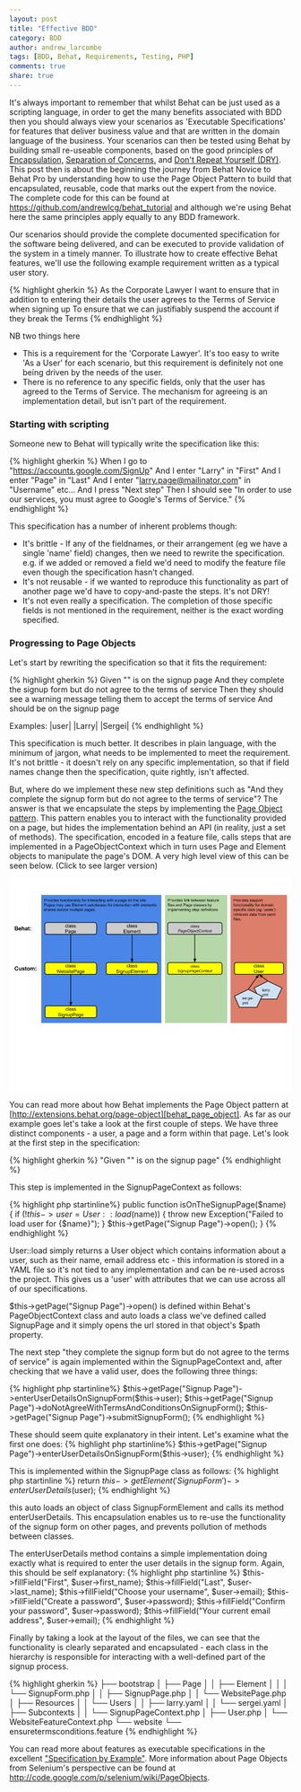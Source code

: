 ```yaml
---
layout: post
title: "Effective BDD"
category: BDD
author: andrew_larcombe
tags: [BDD, Behat, Requirements, Testing, PHP]
comments: true
share: true
---
```


It's always important to remember that whilst Behat can be just used as a scripting language, in order to get the many benefits associated with BDD then you should always view your scenarios as 'Executable Specifications' for features that deliver business value and that are written in the domain language of the business. Your scenarios can then be tested using Behat by building small re-useable components, based on the good principles of [Encapsulation,][encapsulation] [Separation of Concerns,][soc] and [Don't Repeat Yourself (DRY)][dry]. This post then is about the beginning the journey from Behat Novice to Behat Pro by understanding how to use the Page Object Pattern to build that encapsulated, reusable, code that marks out the expert from the novice. The complete code for this can be found at <https://github.com/andrewlcg/behat_tutorial> and although we're using Behat here the same principles apply equally to any BDD framework.

Our scenarios should provide the complete documented specification for the software being delivered, and can be executed to provide validation of the system in a timely manner. To illustrate how to create effective Behat features, we'll use the following example requirement written as a typical user story.

{% highlight gherkin %}
As the Corporate Lawyer
I want to ensure that in addition to entering their details the user agrees to the Terms of Service when signing up
To ensure that we can justifiably suspend the account if they break the Terms
{% endhighlight %}

NB two things here

- This is a requirement for the 'Corporate Lawyer'. It's too easy to write 'As a User' for each scenario, but this requirement is definitely not one being driven by the needs of the user.
- There is no reference to any specific fields, only that the user has agreed to the Terms of Service. The mechanism for agreeing is an implementation detail, but isn't part of the requirement.

### Starting with scripting

Someone new to Behat will typically write the specification like this:

{% highlight gherkin %}
When I go to "https://accounts.google.com/SignUp"
And I enter "Larry" in "First"
And I enter "Page" in "Last"
And I enter "larry.page@mailinator.com" in "Username"
etc…
And I press "Next step"
Then I should see "In order to use our services, you must agree to Google's Terms of Service."
{% endhighlight %}

This specification has a number of inherent problems though:

- It's brittle - If any of the fieldnames, or their arrangement (eg we have a single 'name' field) changes, then we need to rewrite the specification. e.g. if we added or removed a field we'd need to modify the feature file even though the specification hasn't changed.
- It's not reusable - if we wanted to reproduce this functionality as part of another page we'd have to copy-and-paste the steps. It's not DRY!
- It's not even really a specification. The completion of those specific fields is not mentioned in the requirement, neither is the exact wording specified.

### Progressing to Page Objects

Let's start by rewriting the specification so that it fits the requirement:

{% highlight gherkin %}
Given "<user>" is on the signup page
And they complete the signup form but do not agree to the terms of service
Then they should see a warning message telling them to accept the terms of service
And should be on the signup page

Examples:
|user|
|Larry|
|Sergei|
{% endhighlight %}

This specification is much better. It describes in plain language, with the minimum of jargon, what needs to be implemented to meet the requirement. It's not brittle - it doesn't rely on any specific implementation, so that if field names change then the specification, quite rightly, isn't affected.

But, where do we implement these new step definitions such as "And they complete the signup form but do not agree to the terms of service"? The answer is that we encapsulate the steps by implementing the [Page Object pattern][mf_page_object]. This pattern enables you to interact with the functionality provided on a page, but hides the implementation behind an API (in reality, just a set of methods). The specification, encoded in a feature file, calls steps that are implemented in a PageObjectContext which in turn uses Page and Element objects to manipulate the page's DOM. A very high level view of this can be seen below. (Click to see larger version)

![Behat architecture](/images/2014-09-29-effective-bdd/behat_refactoring.png)

You can read more about how Behat implements the Page Object pattern at [http://extensions.behat.org/page-object][behat_page_object]. As far as our example goes let's take a look at the first couple of steps. We have three distinct components - a user, a page and a form within that page. Let's look at the first step in the specification:

{% highlight gherkin %}
"Given "<user>" is on the signup page"
{% endhighlight %}

This step is implemented in the SignupPageContext as follows:

{% highlight php startinline%}
public function isOnTheSignupPage($name) {
  if (!$this->user = User::load($name)) {
    throw new Exception("Failed to load user for {$name}");
  }
  $this->getPage("Signup Page")->open();
}
{% endhighlight %}

User::load simply returns a User object which contains information about a user, such as their name, email address etc - this information is stored in a YAML file so it's not tied to any implementation and can be re-used across the project. This gives us a 'user' with attributes that we can use across all of our specifications.

$this->getPage("Signup Page")->open() is defined within Behat's PageObjectContext class and auto loads a class we've defined called SignupPage and it simply opens the url stored in that object's $path property.

The next step "they complete the signup form but do not agree to the terms of service" is again implemented within the SignupPageContext and, after checking that we have a valid user, does the following three things:

{% highlight php startinline%}
$this->getPage("Signup Page")->enterUserDetailsOnSignupForm($this->user);
$this->getPage("Signup Page")->doNotAgreeWithTermsAndConditionsOnSignupForm();
$this->getPage("Signup Page")->submitSignupForm();
{% endhighlight %}

These should seem quite explanatory in their intent. Let's examine what the first one does:
{% highlight php startinline%}
$this->getPage("Signup Page")->enterUserDetailsOnSignupForm($this->user);
{% endhighlight %}

This is implemented within the SignupPage class as follows:
{% highlight php startinline %}
return $this->getElement('Signup Form')->enterUserDetails($user);
{% endhighlight %}

this auto loads an object of class SignupFormElement and calls its method enterUserDetails. This encapsulation enables us to re-use the functionality of the signup form on other pages, and prevents pollution of methods between classes.

The enterUserDetails method contains a simple implementation doing exactly what is required to enter the user details in the signup form. Again, this should be self explanatory:
{% highlight php startinline %}
$this->fillField("First", $user->first_name);
$this->fillField("Last", $user->last_name);
$this->fillField("Choose your username", $user->email);
$this->fillField("Create a password", $user->password);
$this->fillField("Confirm your password", $user->password);
$this->fillField("Your current email address", $user->email);
{% endhighlight %}

Finally by taking a look at the layout of the files, we can see that the functionality is clearly separated and encapsulated - each class in the hierarchy is responsible for interacting with a well-defined part of the signup process.

{% highlight gherkin %}
 ├── bootstrap
 │   ├── Page
 │   │   ├── Element
 │   │   │   └── SignupForm.php
 │   │   ├── SignupPage.php
 │   │   └── WebsitePage.php
 │   ├── Resources
 │   │   └── Users
 │   │       ├── larry.yaml
 │   │       └── sergei.yaml
 │   ├── Subcontexts
 │   │   └── SignupPageContext.php
 │   ├── User.php
 │   └── WebsiteFeatureContext.php
 └── website
     └── ensuretermsconditions.feature
{% endhighlight %}

You can read more about features as executable specifications in the excellent ["Specification by Example"][sbe]. More information about Page Objects from Selenium's perspective can be found at <http://code.google.com/p/selenium/wiki/PageObjects>.

[sbe]: http://specificationbyexample.com/ "Specification by Example"
[behat_page_object]: http://extensions.behat.org/page-object/ "Behat Page Object Extension"
[selenium_page_object]: http://code.google.com/p/selenium/wiki/PageObjects "Selenium Page Objects"
[mf_page_object]: http://martinfowler.com/bliki/PageObject.html "Page Objects"
[encapsulation]: http://en.wikipedia.org/wiki/Encapsulation_%28object-oriented_programming%29 "Encapsulation"
[soc]: http://en.wikipedia.org/wiki/Separation_of_concerns "Separation of Concerns"
[dry]: http://en.wikipedia.org/wiki/Don%27t_repeat_yourself "DRY!"
